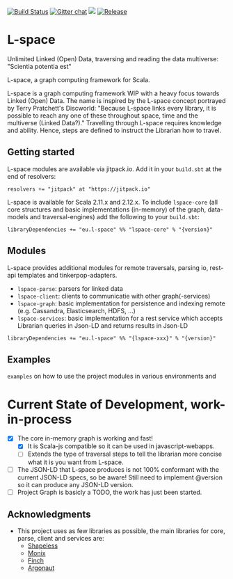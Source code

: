 [![Build Status](https://travis-ci.org/L-space/L-space.svg)](https://travis-ci.org/L-space/L-space)
[![Gitter chat](https://badges.gitter.im/gitterHQ/gitter.png)](https://gitter.im/L-space/L-space)
[![](https://jitpack.io/v/eu.l-space/l-space.svg)](https://jitpack.io/#eu.l-space/l-space)
[![Release](https://jitpack.io/v/eu.l-space/l-space.svg)](https://jitpack.io/#eu.l-space/l-space)

# L-space
Unlimited Linked (Open) Data, traversing and reading the data multiverse: "Scientia potentia est"

L-space, a graph computing framework for Scala.

L-space is a graph computing framework WIP with a heavy focus towards Linked (Open) Data. 
The name is inspired by the L-space concept portrayed by Terry Pratchett's Discworld: 
"Because L-space links every library, it is possible to reach any one of these throughout space, 
time and the multiverse (Linked Data?)." Travelling through L-space requires knowledge and ability. 
Hence, steps are defined to instruct the Librarian how to travel.

## Getting started

L-space modules are available via jitpack.io. Add it in your `build.sbt` at the end of resolvers:
```
resolvers += "jitpack" at "https://jitpack.io"
```
L-space is available for Scala 2.11.x and 2.12.x. 
To include `lspace-core` (all core structures and basic implementations (in-memory) of the graph, 
data-models and traversal-engines) add the following to your `build.sbt`:
```
libraryDependencies += "eu.l-space" %% "lspace-core" % "{version}"
```

## Modules

L-space provides additional modules for remote traversals, parsing io, rest-api templates and tinkerpop-adapters.

- `lspace-parse`: parsers for linked data
- `lspace-client`: clients to communicatie with other graph(-services)
- `lspace-graph`: basic implementation for persistence and indexing remote (e.g. Cassandra, Elasticsearch, HDFS, ...)
- `lspace-services`: basic implementation for a rest service which accepts Librarian queries in Json-LD and returns results in Json-LD
```
libraryDependencies += "eu.l-space" %% "{lspace-xxx}" % "{version}"
```

## Examples
`examples` on how to use the project modules in various environments and

# Current State of Development, work-in-process
- [X] The core in-memory graph is working and fast! 
  - [X] It is Scala-js compatible so it can be used in javascript-webapps. 
  - [ ] Extends the type of traversal steps to tell the librarian more concise what it is you want from L-space.
- [ ] The JSON-LD that L-space produces is not 100% conformant with the current JSON-LD specs, so be aware! 
Still need to implement @version so it can produce any JSON-LD version.
- [ ] Project Graph is basicly a TODO, the work has just been started. 

## Acknowledgments
* This project uses as few libraries as possible, the main libraries for core, parse, client and services are:
  * [Shapeless](https://github.com/milessabin/shapeless/wiki)
  * [Monix](https://monix.io/)
  * [Finch](https://finagle.github.io/finch/)
  * [Argonaut](http://argonaut.io/)

